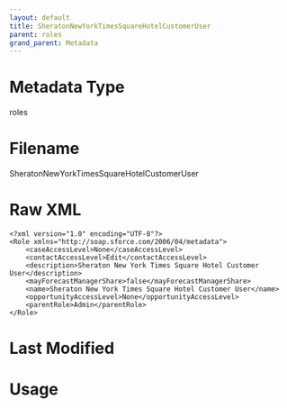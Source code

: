 ```yaml
---
layout: default
title: SheratonNewYorkTimesSquareHotelCustomerUser
parent: roles
grand_parent: Metadata
---
```

# Metadata Type
roles


# Filename 
SheratonNewYorkTimesSquareHotelCustomerUser


# Raw XML
```
<?xml version="1.0" encoding="UTF-8"?>
<Role xmlns="http://soap.sforce.com/2006/04/metadata">
    <caseAccessLevel>None</caseAccessLevel>
    <contactAccessLevel>Edit</contactAccessLevel>
    <description>Sheraton New York Times Square Hotel Customer User</description>
    <mayForecastManagerShare>false</mayForecastManagerShare>
    <name>Sheraton New York Times Square Hotel Customer User</name>
    <opportunityAccessLevel>None</opportunityAccessLevel>
    <parentRole>Admin</parentRole>
</Role>
```


# Last Modified


# Usage
